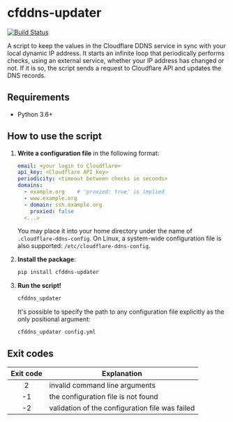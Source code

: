 cfddns-updater
==============

[![Build Status](https://travis-ci.org/kozalosev/cfddns-updater.svg?branch=master)](https://travis-ci.org/kozalosev/cfddns-updater)

A script to keep the values in the Cloudflare DDNS service in sync with your local
dynamic IP address. It starts an infinite loop that periodically performs checks, using
an external service, whether your IP address has changed or not. If it is so, the script
sends a request to Cloudflare API and updates the DNS records.


Requirements
------------

* Python 3.6+


How to use the script
---------------------

1. **Write a configuration file** in the following format:

    ```yaml
    email: <your login to Cloudflare>
    api_key: <Cloudflare API key>
    periodicity: <timeout between checks in seconds>
    domains:
      - example.org    # 'proxied: true' is implied
      - www.example.org
      - domain: ssh.example.org
        proxied: false
      <...>
    ```
    
    You may place it into your home directory under the name of `.cloudflare-ddns-config`.
    On Linux, a system-wide configuration file is also supported: `/etc/cloudflare-ddns-config`.
    
2. **Install the package**:

    ```bash
    pip install cfddns-updater
    ```
    
3. **Run the script!**

    ```bash
    cfddns_updater
    ```
    
    It's possible to specify the path to any configuration file explicitly as the only
    positional argument:
    
    ```bash
    cfddns_updater config.yml
    ```
    

Exit codes
----------
   
| Exit code | Explanation                                     |
|:---------:| ----------------------------------------------- |
| 2         | invalid command line arguments                  |
| -1        | the configuration file is not found             |
| -2        | validation of the configuration file was failed |
